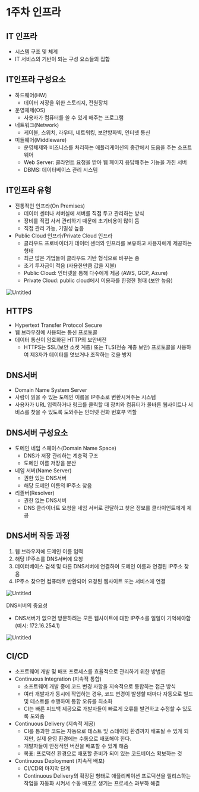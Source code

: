 # 1주차 인프라

## IT 인프라

- 시스템 구조 및 체계
- IT 서비스의 기반이 되는 구성 요소들의 집합

## IT인프라 구성요소

- 하드웨어(HW)
    - 데이터 저장을 위한 스토리지, 전원장치
- 운영체제(OS)
    - 사용자가 컴퓨터를 쓸 수 있게 해주는 프로그램
- 네트워크(Network)
    - 케이블, 스위치, 라우터, 네트워킹, 보안방화벽, 인터넷 통신
- 미들웨어(Middleware)
    - 운영체제와 비즈니스를 처리하는 애플리케이션의 중간에서 도움을 주는 소프트웨어
    - Web Server: 클라언트 요청을 받아 웹 페이지 응답해주는 기능을 가진 서버
    - DBMS: 데이터베이스 관리 시스템

## IT인프라 유형

- 전통적인 인프라(On Premises)
    - 데이터 센터나 서버실에 서버를 직접 두고 관리하는 방식
    - 장비를 직접 사서 관리하기 때문에 초기비용이 많이 듬
    - 직접 관리 가능, 기밀성 높음
- Public Cloud 인프라/Private Cloud 인프라
    - 클라우드 프로바이더가 데이터 센터와 인프라를 보유하고 사용자에게 제공하는 형태
    - 최근 많은 기업들이 클라우드 기반 형식으로 바꾸는 중
    - 초기 투자금이 적음 (사용한만큼 값을 지불)
    - Public Cloud: 인터넷을 통해 다수에게 제공 (AWS, GCP, Azure)
    - Private Cloud: public cloud에서 이용자를 한정한 형태 (보안 높음)

![Untitled](1%E1%84%8C%E1%85%AE%E1%84%8E%E1%85%A1%20%E1%84%8B%E1%85%B5%E1%86%AB%E1%84%91%E1%85%B3%E1%84%85%E1%85%A1%2019b1849f8abe4b6fb0be8ed2477a5d67/Untitled.png)

## HTTPS

- Hypertext Transfer Protocol Secure
- 웹 브라우징에 사용되는 통신 프로토콜
- 데이터 통신이 암호화된 HTTP의 보안버전
    - HTTPS는 SSL(보안 소켓 계층) 또는 TLS(전송 계층 보안) 프로토콜을 사용하여 제3자가 데이터를 엿보거나 조작하는 것을 방지

## DNS서버

- Domain Name System Server
- 사람이 읽을 수 있는 도메인 이름을 IP주소로 변환시켜주는 시스템
- 사용자가 URL 입력하거나 링크를 클릭할 때 장치와 컴퓨터가 올바른 웹사이트나 서비스를 찾을 수 있도록 도와주는 인터넷 전화 번호부 역할

## DNS서버 구성요소

- 도메인 네임 스페이스(Domain Name Space)
    - DNS가 저장 관리하는 계층적 구조
    - 도메인 이름 저장을 분산
- 네임 서버(Name Server)
    - 권한 있는 DNS서버
    - 해당 도메인 이름의 IP주소 찾음
- 리졸버(Resolver)
    - 권한 없는 DNS서버
    - DNS 클라이너트 요청을 네임 서버로 전달하고 찾은 정보를 클라이언트에게 제공

## DNS서버 작동 과정

1. 웹 브라우저에 도메인 이름 입력
2. 해당 IP주소를 DNS서버에 요청
3. 데이터베이스 검색 및 다른 DNS서버에 연결하여 도메인 이름과 연결된 IP주소 찾음
4. IP주소 찾으면 컴퓨터로 반환되어 요청된 웹사이트 또는 서비스에 연결

![Untitled](1%E1%84%8C%E1%85%AE%E1%84%8E%E1%85%A1%20%E1%84%8B%E1%85%B5%E1%86%AB%E1%84%91%E1%85%B3%E1%84%85%E1%85%A1%2019b1849f8abe4b6fb0be8ed2477a5d67/Untitled%201.png)

DNS서버의 중요성

- DNS서버가 없으면 방문하려는 모든 웹사이트에 대한 IP주소를 일일이 기억해야함 (예시: 172.16.254.1)

![Untitled](1%E1%84%8C%E1%85%AE%E1%84%8E%E1%85%A1%20%E1%84%8B%E1%85%B5%E1%86%AB%E1%84%91%E1%85%B3%E1%84%85%E1%85%A1%2019b1849f8abe4b6fb0be8ed2477a5d67/Untitled%202.png)

## CI/CD

- 소프트웨어 개발 및 배포 프로세스를 효율적으로 관리하기 위한 방법론
- Continuous Integration (지속적 통합)
    - 소프트웨어 개발 중에 코드 변경 사항을 지속적으로 통합하는 접근 방식
    - 여러 개발자가 동시에 작업하는 경우, 코드 변경이 발생할 때마다 자동으로 빌드 및 테스트를 수행하여 통합 오류를 최소화
    - CI는 빠른 피드백 제공으로 개발자들이 빠르게 오류를 발견하고 수정할 수 있도록 도와줌
- Continuous Delivery (지속적 제공)
    - CI를 통과한 코드는 자동으로 테스트 및 스테이징 환경까지 배포될 수 있게 되지만, 실제 운영 환경에는 수동으로 배포해야 한다.
    - 개발자들이 안정적인 버전을 배포할 수 있게 해줌
    - 목표: 프로덕션 환경으로 배포할 준비가 되어 있는 코드베이스 확보하는 것
- Continuous Deployment (지속적 배포)
    - CI/CD의 마지막 단계
    - Continuous Delivery의 확장된 형태로 애플리케이션 프로덕션을 릴리스하는 작업을 자동화 시켜서 수동 배포로 생기는 프로세스 과부하 해결